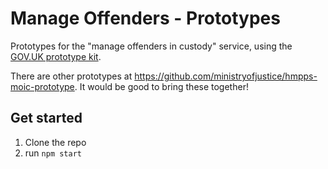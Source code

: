 # Manage Offenders - Prototypes
Prototypes for the "manage offenders in custody" service, using the [GOV.UK prototype kit](https://github.com/alphagov/govuk-prototype-kit).

There are other prototypes at https://github.com/ministryofjustice/hmpps-moic-prototype. It would be good to bring these together!

## Get started

1) Clone the repo
2) run `npm start`

